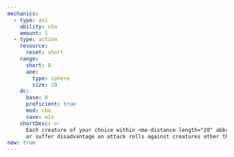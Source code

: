 ```yaml
---
mechanics:
  - type: asi
    ability: cha
    amount: 1
  - type: action
    resource:
      reset: short
    range:
      short: 0
      aoe:
        type: sphere
        size: 20
    dc:
      base: 8
      proficient: true
      mod: cha
      save: wis
    shortDesc: >-
      Each creature of your choice within <me-distance length="20" abbr /> must succeed on a DC {{ dc }} WIS saving throw
      or suffer disadvantage on attack rolls against creatures other than you until it makes an attack against you.
new: true
---
```

